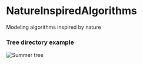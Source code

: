 # NatureInspiredAlgorithms
Modeling algorithms inspired by nature

### Tree directory example
![Summer tree](https://github.com/Jeant1k/NatureInspiredAlgorithms/assets/108530450/4f8a05d5-c8ca-41b7-9957-337d6b40668e)

